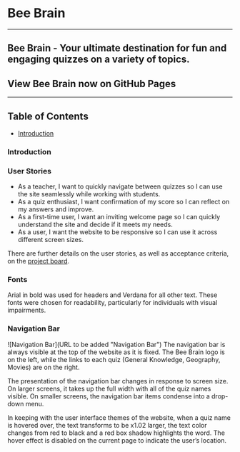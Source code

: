 # Bee Brain 

--- 

## Bee Brain - Your ultimate destination for fun and engaging quizzes on a variety of topics.

## View Bee Brain now on GitHub Pages

---

## Table of Contents

- [Introduction](#introduction)

### Introduction 

### User Stories 
- As a teacher, I want to quickly navigate between quizzes so I can use the site seamlessly while working with students.
- As a quiz enthusiast, I want confirmation of my score so I can reflect on my answers and improve.
- As a first-time user, I want an inviting welcome page so I can quickly understand the site and decide if it meets my needs.
- As a user, I want the website to be responsive so I can use it across different screen sizes.

There are further details on the user stories, as well as acceptance criteria, on the [project board](https://github.com/users/nanamontford/projects/4).

### Fonts 
Arial in bold was used for headers and Verdana for all other text. These fonts were chosen for readability, particularly for individuals with visual impairments. 

### Navigation Bar
![Navigation Bar](URL to be added "Navigation Bar")
The navigation bar is always visible at the top of the website as it is fixed. The Bee Brain logo is on the left, while the links to each quiz (General Knowledge, Geography, Movies) are on the right. 

The presentation of the navigation bar changes in response to screen size. On larger screens, it takes up the full width with all of the quiz names visible. On smaller screens, the navigation bar items condense into a drop-down menu. 

In keeping with the user interface themes of the website, when a quiz name is hovered over, the text transforms to be x1.02 larger, the text color changes from red to black and a red box shadow highlights the word. The hover effect is disabled on the current page to indicate the user’s location.


